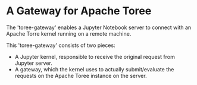 # A Gateway for Apache Toree

The 'toree-gateway' enables a Jupyter Notebook server to connect with an Apache Torre kernel running on a remote machine.

This 'toree-gateway' consists of two pieces:

  * A Jupyter kernel, responsible to receive the original request from Jupyter server.
  * A gateway, which the kernel uses to actually submit/evaluate the requests on the Apache Toree instance on the server.


